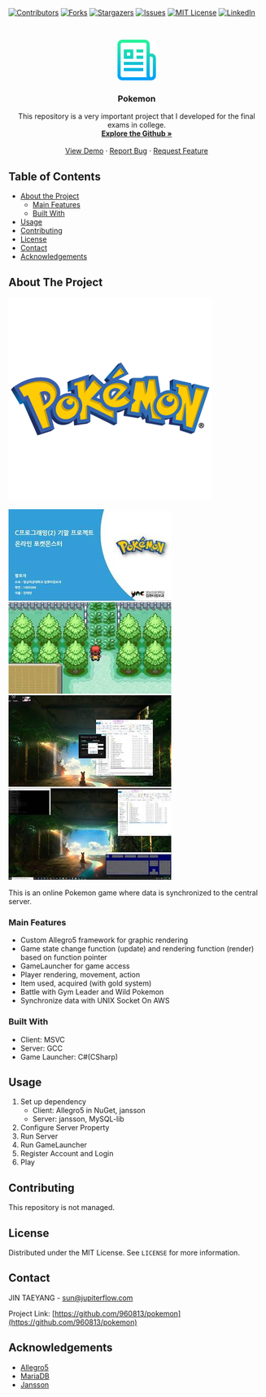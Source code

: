 [![Contributors][contributors-shield]][contributors-url]
[![Forks][forks-shield]][forks-url]
[![Stargazers][stars-shield]][stars-url]
[![Issues][issues-shield]][issues-url]
[![MIT License][license-shield]][license-url]
[![LinkedIn][linkedin-shield]][linkedin-url]



<!-- PROJECT LOGO -->
<br />
<p align="center">
  <a href="https://github.com/960813/pokemon">
    <img src="https://github.com/960813/pokemon/blob/master/_data/README.png?raw=true" alt="Logo" width="80" height="80">
  </a>

  <h3 align="center">Pokemon</h3>

  <p align="center">
    This repository is a very important project that I developed for the final exams in college.    
    <br />
    <a href="https://github.com/960813/pokemon"><strong>Explore the Github »</strong></a>
    <br />
    <br />
    <a href="https://www.youtube.com/playlist?list=PLhIMdWOb1dj-Us_Kz0CIfKQJmhKbF5OLj">View Demo</a>
    ·
    <a href="https://github.com/960813/pokemon/issues">Report Bug</a>
    ·
    <a href="https://github.com/960813/pokemon/issues">Request Feature</a>
  </p>
</p>


<!-- TABLE OF CONTENTS -->
## Table of Contents

* [About the Project](#about-the-project)
  * [Main Features](#main-features)
  * [Built With](#built-with)
* [Usage](#usage)
* [Contributing](#contributing)
* [License](#license)
* [Contact](#contact)
* [Acknowledgements](#acknowledgements)



<!-- ABOUT THE PROJECT -->
## About The Project
[![Pokemon Screen Shot][product-screenshot]](https://www.youtube.com/playlist?list=PLhIMdWOb1dj-Us_Kz0CIfKQJmhKbF5OLj)

[![Pokemon Youtube](https://github.com/960813/pokemon/blob/master/_data/001.jpg?raw=true)](https://youtu.be/kbe0sB0oKbA)
[![Pokemon Youtube](https://github.com/960813/pokemon/blob/master/_data/002.jpg?raw=true)](https://youtu.be/JWqQ4Y0F4u0)
[![Pokemon Youtube](https://github.com/960813/pokemon/blob/master/_data/003.jpg?raw=true)](https://youtu.be/JWqQ4Y0F4u0)
[![Pokemon Youtube](https://github.com/960813/pokemon/blob/master/_data/004.jpg?raw=true)](https://youtu.be/Jw6UiKjsano)

This is an online Pokemon game where data is synchronized to the central server.
### Main Features
* Custom Allegro5 framework for graphic rendering
* Game state change function (update) and rendering function (render) based on function pointer
* GameLauncher for game access
* Player rendering, movement, action
* Item used, acquired (with gold system)
* Battle with Gym Leader and Wild Pokemon
* Synchronize data with UNIX Socket On AWS

### Built With
* Client: MSVC
* Server: GCC
* Game Launcher: C#(CSharp)

<!-- USAGE EXAMPLES -->
## Usage
1. Set up dependency
    - Client: Allegro5 in NuGet, jansson
    - Server: jansson, MySQL-lib
2. Configure Server Property
3. Run Server
4. Run GameLauncher
5. Register Account and Login
6. Play

<!-- CONTRIBUTING -->
## Contributing
This repository is not managed.

<!-- LICENSE -->
## License
Distributed under the MIT License. See `LICENSE` for more information.

<!-- CONTACT -->
## Contact
JIN TAEYANG - sun@jupiterflow.com

Project Link: [https://github.com/960813/pokemon](https://github.com/960813/pokemon)


<!-- ACKNOWLEDGEMENTS -->
## Acknowledgements
* [Allegro5](https://liballeg.org/)
* [MariaDB](https://mariadb.org)
* [Jansson](https://digip.org/jansson/)



<!-- MARKDOWN LINKS & IMAGES -->
<!-- https://www.markdownguide.org/basic-syntax/#reference-style-links -->
[contributors-shield]: https://img.shields.io/github/contributors/960813/pokemon?style=flat-square
[contributors-url]: https://github.com/960813/pokemon/graphs/contributors

[forks-shield]: https://img.shields.io/github/forks/960813/pokemon?style=flat-square
[forks-url]: https://github.com/960813/pokemon/network/members

[stars-shield]: https://img.shields.io/github/stars/960813/pokemon?style=flat-square
[stars-url]: https://github.com/960813/pokemon/stargazers

[issues-shield]: https://img.shields.io/github/issues/960813/pokemon?style=flat-square
[issues-url]: https://github.com/960813/pokemon/issues

[license-shield]: https://img.shields.io/github/license/960813/pokemon?style=flat-square
[license-url]: https://github.com/960813/pokemon/blob/master/LICENSE

[linkedin-shield]: https://img.shields.io/badge/-LinkedIn-black.svg?style=flat-square&logo=linkedin&colorB=555
[linkedin-url]: https://linkedin.com/in/jupiterflow

[product-screenshot]: https://github.com/960813/pokemon/blob/master/_data/000.png?raw=true